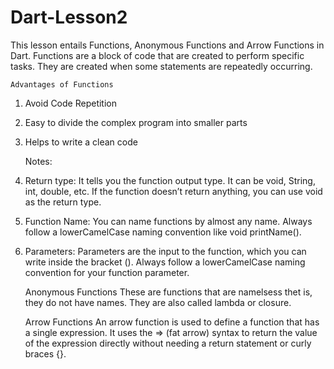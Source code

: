 # Dart-Lesson2
This lesson entails Functions, Anonymous Functions and Arrow Functions in Dart.
Functions are a block of code that are created to perform specific tasks. They are created when some statements are repeatedly occurring.

    Advantages of Functions
1. Avoid Code Repetition

2. Easy to divide the complex program into smaller parts

3. Helps to write a clean code

    Notes:
1. Return type: It tells you the function output type. It can be void, String, int, double, etc. If the function doesn’t return anything, you can use void as the return type.

2. Function Name: You can name functions by almost any name. Always follow a lowerCamelCase naming convention like void printName().

3. Parameters: Parameters are the input to the function, which you can write inside the bracket (). Always follow a lowerCamelCase naming convention for your function parameter.

    Anonymous Functions
These are functions that are namelsess thet is, they do not have names. They are also called lambda or closure.

    Arrow Functions
An arrow function is used to define a function that has a single expression. It uses the => (fat arrow) syntax to return the value of the expression directly without needing a return statement or curly braces {}.
